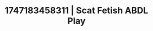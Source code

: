 ---
categories:
- Skin-to-skin fantasy
- Whispered desires
- Alt romance
- Sensual slow talk
- Lip biting
image: /assets/images/1747183458311.jpg
layout: post
seo:
  description: Featured content with exclusive ABDL Play, Scat Fetish. HD images available.
  keywords: ABDL Play, Scat Fetish
  og_image: /assets/images/1747183458311.jpg
  schema_type: VisualArtwork
tags:
- '#1747183458311'
- ABDL Play
- Scat Fetish
title: 1747183458311 | Scat Fetish ABDL Play
---